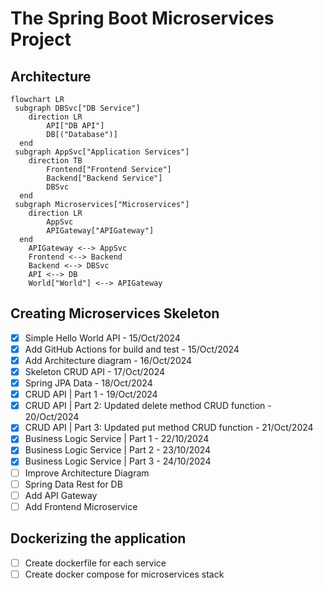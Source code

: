 # The Spring Boot Microservices Project

## Architecture
```mermaid
flowchart LR
 subgraph DBSvc["DB Service"]
    direction LR
        API["DB API"]
        DB[("Database")]
  end
 subgraph AppSvc["Application Services"]
    direction TB
        Frontend["Frontend Service"]
        Backend["Backend Service"]
        DBSvc
  end
 subgraph Microservices["Microservices"]
    direction LR
        AppSvc
        APIGateway["APIGateway"]
  end
    APIGateway <--> AppSvc
    Frontend <--> Backend
    Backend <--> DBSvc
    API <--> DB
    World["World"] <--> APIGateway
```

## Creating Microservices Skeleton
- [x] Simple Hello World API - 15/Oct/2024
- [x] Add GitHub Actions for build and test - 15/Oct/2024
- [x] Add Architecture diagram - 16/Oct/2024
- [x] Skeleton CRUD API - 17/Oct/2024
- [x] Spring JPA Data - 18/Oct/2024
- [x] CRUD API | Part 1 - 19/Oct/2024
- [x] CRUD API | Part 2: Updated delete method CRUD function - 20/Oct/2024
- [x] CRUD API | Part 3: Updated put method CRUD function - 21/Oct/2024
- [x] Business Logic Service | Part 1 - 22/10/2024
- [x] Business Logic Service | Part 2 - 23/10/2024
- [x] Business Logic Service | Part 3 - 24/10/2024
- [ ] Improve Architecture Diagram
- [ ] Spring Data Rest for DB
- [ ] Add API Gateway
- [ ] Add Frontend Microservice

## Dockerizing the application
- [ ] Create dockerfile for each service
- [ ] Create docker compose for microservices stack
